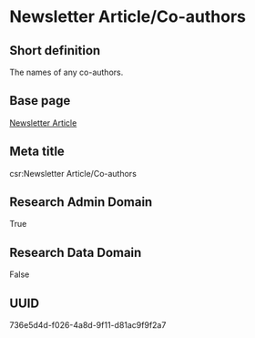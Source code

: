 # Newsletter Article/Co-authors
## Short definition
The names of any co-authors.
## Base page
[Newsletter Article](https://github.com/EuroCRIS/CASRAI-Dictionairies/blob/main/Objects/Newsletter%20Article.md)
## Meta title
csr:Newsletter Article/Co-authors
## Research Admin Domain
True
## Research Data Domain
False
## UUID
736e5d4d-f026-4a8d-9f11-d81ac9f9f2a7
